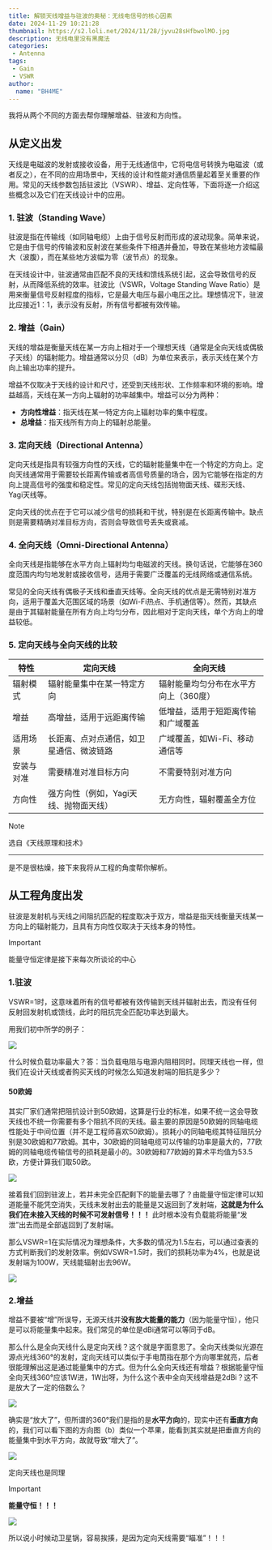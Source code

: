```yaml
---
title: 解锁天线增益与驻波的奥秘：无线电信号的核心因素
date: 2024-11-29 10:21:28
thumbnail: https://s2.loli.net/2024/11/28/jyvu28sHfbwolMO.jpg
description: 无线电里没有黑魔法
categories:
 - Antenna
tags:
 - Gain
 - VSWR
author:
  name: "BH4ME"
---
```


我将从两个不同的方面去帮你理解增益、驻波和方向性。

## 从定义出发

天线是电磁波的发射或接收设备，用于无线通信中，它将电信号转换为电磁波（或者反之），在不同的应用场景中，天线的设计和性能对通信质量起着至关重要的作用。常见的天线参数包括驻波比（VSWR）、增益、定向性等，下面将逐一介绍这些概念以及它们在天线设计中的应用。

### 1. 驻波（Standing Wave）

驻波是指在传输线（如同轴电缆）上由于信号反射而形成的波动现象。简单来说，它是由于信号的传输波和反射波在某些条件下相遇并叠加，导致在某些地方波幅最大（波腹），而在某些地方波幅为零（波节点）的现象。

在天线设计中，驻波通常由匹配不良的天线和馈线系统引起，这会导致信号的反射，从而降低系统的效率。驻波比（VSWR，Voltage Standing Wave  Ratio）是用来衡量信号反射程度的指标，它是最大电压与最小电压之比。理想情况下，驻波比应接近1：1，表示没有反射，所有信号都被有效传输。

### 2. 增益（Gain）

天线的增益是衡量天线在某一方向上相对于一个理想天线（通常是全向天线或偶极子天线）的辐射能力。增益通常以分贝（dB）为单位来表示，表示天线在某个方向上输出功率的提升。

增益不仅取决于天线的设计和尺寸，还受到天线形状、工作频率和环境的影响。增益越高，天线在某一方向上辐射的功率越集中。增益可以分为两种：

- **方向性增益**：指天线在某一特定方向上辐射功率的集中程度。
- **总增益**：指天线所有方向上的辐射总能量。

### 3. 定向天线（Directional Antenna）

定向天线是指具有较强方向性的天线，它的辐射能量集中在一个特定的方向上。定向天线通常用于需要较长距离传输或者高信号质量的场合，因为它能够在指定的方向上提高信号的强度和稳定性。常见的定向天线包括抛物面天线、碟形天线、Yagi天线等。

定向天线的优点在于它可以减少信号的损耗和干扰，特别是在长距离传输中。缺点则是需要精确对准目标方向，否则会导致信号丢失或衰减。

### 4. 全向天线（Omni-Directional Antenna）

全向天线是指能够在水平方向上辐射均匀电磁波的天线。换句话说，它能够在360度范围内均匀地发射或接收信号，适用于需要广泛覆盖的无线网络或通信系统。

常见的全向天线有偶极子天线和垂直天线等。全向天线的优点是无需特别对准方向，适用于覆盖大范围区域的场景（如Wi-Fi热点、手机通信等）。然而，其缺点是由于其辐射能量在所有方向上均匀分布，因此相对于定向天线，单个方向上的增益较低。

### 5. 定向天线与全向天线的比较

| 特性       | 定向天线                                 | 全向天线                              |
| ---------- | ---------------------------------------- | ------------------------------------- |
| 辐射模式   | 辐射能量集中在某一特定方向               | 辐射能量均匀分布在水平方向上（360度） |
| 增益       | 高增益，适用于远距离传输                 | 低增益，适用于短距离传输和广域覆盖    |
| 适用场景   | 长距离、点对点通信，如卫星通信、微波链路 | 广域覆盖，如Wi-Fi、移动通信等         |
| 安装与对准 | 需要精准对准目标方向                     | 不需要特别对准方向                    |
| 方向性     | 强方向性（例如，Yagi天线、抛物面天线）   | 无方向性，辐射覆盖全方位              |

> [!NOTE]
>
> 选自《天线原理和技术》

------

是不是很枯燥，接下来我将从工程的角度帮你解析。

## 从工程角度出发

驻波是发射机与天线之间阻抗匹配的程度取决于双方，增益是指天线衡量天线某一方向上的辐射能力，且具有方向性仅取决于天线本身的特性。

> [!IMPORTANT]
>
> 能量守恒定律是接下来每次所谈论的中心

### 1.驻波

VSWR=1时，这意味着所有的信号都被有效传输到天线并辐射出去，而没有任何反射回发射机或馈线，此时的阻抗完全匹配功率达到最大。

用我们初中所学的例子：


![](./understand-antenna-indicators/power_balance.png)

什么时候负载功率最大？答：当负载电阻与电源内阻相同时。同理天线也一样，但我们在设计天线或者购买天线的时候怎么知道发射端的阻抗是多少？

#### 50欧姆

其实厂家们通常把阻抗设计到50欧姆，这算是行业的标准，如果不统一这会导致天线也不统一你需要有多个阻抗不同的天线。最主要的原因是50欧姆的同轴电缆性能处于中间位置（并不是工程师喜欢50欧姆）。损耗小的同轴电缆其特征阻抗分别是30欧姆和77欧姆。其中，30欧姆的同轴电缆可以传输的功率是最大的，77欧姆的同轴电缆传输信号的损耗是最小的。30欧姆和77欧姆的算术平均值为53.5欧，方便计算我们取50欧。


![](./understand-antenna-indicators/30-50-75.png)

接着我们回到驻波上，若并未完全匹配剩下的能量去哪了？由能量守恒定律可以知道能量不能凭空消失，天线未发射出去的能量是又返回到了发射端，**这就是为什么我们在未接入天线的时候不可发射信号！！！** 此时根本没有负载能将能量“发泄”出去而是全部返回到了发射端。

那么VSWR=1在实际情况为理想条件，大多数的情况为1.5左右，可以通过查表的方式判断我们的发射效率。例如VSWR=1.5时，我们的损耗功率为4%，也就是说发射端为100W，天线能辐射出去96W。


![](./understand-antenna-indicators/vswr.jpg)

### 2.增益

增益不要被“增”所误导，无源天线并**没有放大能量的能力**（因为能量守恒），他只是可以将能量集中起来。我们常见的单位是dBi通常可以等同于dB。

那么什么是全向天线什么是定向天线？这个就是字面意思了。全向天线类似光源在源点光线360°的发射，定向天线可以类似于手电筒指在那个方向哪里就亮，后者很能理解出这是通过能量集中的方式。但为什么全向天线还有增益？根据能量守恒全向天线360°应该1W进，1W出呀，为什么这个表中全向天线增益是2dBi？这不是放大了一定的倍数么？


![](./understand-antenna-indicators/vswr.jpg)

确实是“放大了”，但所谓的360°我们是指的是**水平方向**的，现实中还有**垂直方向**的，我们可以看下图的方向图（b）类似一个苹果，能看到其实就是把垂直方向的能量集中到水平方向，故就导致“增大了”。


![](./understand-antenna-indicators/01.jpg)

定向天线也是同理

> [!IMPORTANT]
>
> **能量守恒！！！**


![](./understand-antenna-indicators/gain.png)

所以说小时候动卫星锅，容易挨揍，是因为定向天线需要“瞄准”！！！